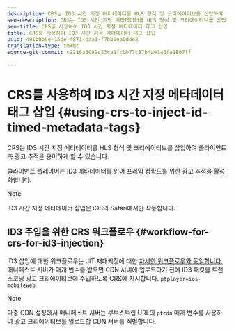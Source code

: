 ```yaml
---
description: CRS는 ID3 시간 지정 메타데이터를 HLS 형식 및 크리에이티브를 삽입하여 클라이언트측 광고 추적을 용이하게 할 수 있습니다.
seo-description: CRS는 ID3 시간 지정 메타데이터를 HLS 형식 및 크리에이티브를 삽입하여 클라이언트측 광고 추적을 용이하게 할 수 있습니다.
seo-title: CRS를 사용하여 ID3 시간 지정 메타데이터 태그 삽입
title: CRS를 사용하여 ID3 시간 지정 메타데이터 태그 삽입
uuid: 491bbb9e-15de-4871-baa1-f7bb0ea0dde2
translation-type: tm+mt
source-git-commit: c2216a5089d23ca1fcbb77c87b4a01a6fa1807ff

---
```



# CRS를 사용하여 ID3 시간 지정 메타데이터 태그 삽입 {#using-crs-to-inject-id-timed-metadata-tags}

CRS는 ID3 시간 지정 메타데이터를 HLS 형식 및 크리에이티브를 삽입하여 클라이언트측 광고 추적을 용이하게 할 수 있습니다.

클라이언트 플레이어는 ID3 메타데이터를 읽어 프레임 정확도를 위한 광고 추적을 활성화합니다.

>[!NOTE]
>
>ID3 시간 지정 메타데이터 삽입은 iOS의 Safari에서만 작동합니다.

## ID3 주입을 위한 CRS 워크플로우 {#workflow-for-crs-for-id3-injection}

ID3 삽입에 대한 워크플로우는 JIT 재패키징에 대한 [자세한 워크플로우와 동일합니다.](../creative-repackaging-service/jit-repackage.md) 매니페스트 서버가 매개 변수를 받으면 CDN 서버에 업로드하기 전에 ID3 패킷을 트랜스코딩 광고 크리에이티브에 주입하도록 CRS에 지시합니다. `ptplayer=ios-mobileweb`

>[!NOTE]
>
>다중 CDN 설정에서 매니페스트 서버는 부트스트랩 URL의 `ptcdn` 매개 변수를 사용하여 광고 크리에이티브를 업로드할 CDN 서버를 식별합니다.